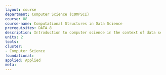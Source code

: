 ```yaml
---
layout: course 
department: Computer Science (COMPSCI)
course: 88
course-name: Computational Structures in Data Science
prerequisites: DATA 8
description: Introduction to computer science in the context of data science. This course provides a formal and rigorous introduction to the programming topics that appear in Foundations of Data Science, expands the repertoire of computational concepts, and exposes students to techniques of abstraction at several levels, including layers of software and machines from a programmers?__ point of view. It provides an understanding of the structures that underlie the programs, algorithms, and languages used in data science and other settings. It focuses on paradigms for controlling program complexity, such as functional programming, object-oriented programming, and declarative programming. Mastery of a particular programming language is a valuable side effect of studying these general techniques. It provides practical experience with composing larger computational systems through several significant programming projects. Students coming out of this course will be prepared to develop substantial applications and for further studies in Computer Science, including CS61B. Treatment is CS is designed for a wide range of interests.
units: 2
tools: 
cluster:
- Computer Science
foundational: 
applied: Applied
meta: 
---
```

